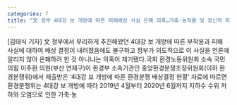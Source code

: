 ```yaml
---
categories: f
title: "文 정부 4대강 보 개방에 따른 피해배상 사실 은폐 의혹…가축·농작물 및 정신적 피해액 총 16억원 배상 드러나"
---
```

[김태식 기자] 文 정부에서 무리하게 추진해왔던 4대강 보 개방에 따른 부작용과 피해 사실에 대하여 배상 결정이 내려졌음에도 불구하고 정부가 의도적으로 이 사실을 언론에 알리지 않아 은폐하려 한 것 아니냐는 의혹이 제기됐다.국회 환경노동위원회 소속 국민의힘 이주환 의원(부산 연제구)이 환경부 소속기관인 중앙환경분쟁조정위원회(이하 환경분쟁위)에서 제출받은 ‘4대강 보 개방에 따른 환경분쟁 배상결정 현황’ 자료에 따르면 환경분쟁위는 4대강 보 개방에 따라 2019년 4월부터 2020년 6월까지 지하수 수위 저하와 오염으로 인한 가축·농